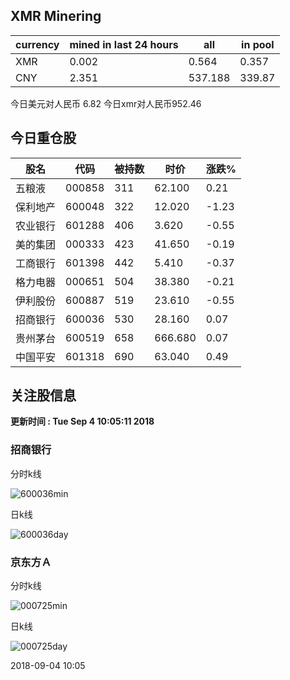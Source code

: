 ## XMR Minering

|currency|mined in last 24 hours|all|in pool|
|---|---|---|---|
|XMR|0.002|0.564|0.357|
|CNY|2.351|537.188|339.87|

今日美元对人民币 6.82	今日xmr对人民币952.46


## 今日重仓股 

|股名|代码|被持数|时价|涨跌%|
|---|---|---|---|---|
|五粮液|000858|311|62.100|0.21|
|保利地产|600048|322|12.020|-1.23|
|农业银行|601288|406|3.620|-0.55|
|美的集团|000333|423|41.650|-0.19|
|工商银行|601398|442|5.410|-0.37|
|格力电器|000651|504|38.380|-0.21|
|伊利股份|600887|519|23.610|-0.55|
|招商银行|600036|530|28.160|0.07|
|贵州茅台|600519|658|666.680|0.07|
|中国平安|601318|690|63.040|0.49|

## 关注股信息
**更新时间 : Tue Sep  4 10:05:11 2018**
### 招商银行 
分时k线

![600036min](http://image.sinajs.cn/newchart/min/n/sh600036.gif)

日k线

![600036day](http://image.sinajs.cn/newchart/daily/n/sh600036.gif)

### 京东方Ａ 
分时k线

![000725min](http://image.sinajs.cn/newchart/min/n/sz000725.gif)

日k线

![000725day](http://image.sinajs.cn/newchart/daily/n/sz000725.gif)

2018-09-04 10:05
